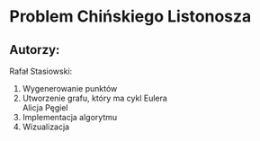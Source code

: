 # Problem Chińskiego Listonosza
## Autorzy:
Rafał Stasiowski:<br>
1. Wygenerowanie punktów
2. Utworzenie grafu, który ma cykl Eulera<br>
Alicja Pęgiel<br>
3. Implementacja algorytmu
4. Wizualizacja
